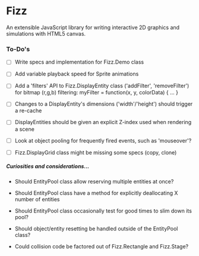 # Fizz

An extensible JavaScript library for writing interactive 2D graphics and simulations with HTML5 canvas.

### To-Do's

- [ ] Write specs and implementation for Fizz.Demo class

- [ ] Add variable playback speed for Sprite animations

- [ ] Add a 'filters' API to Fizz.DisplayEntity class ('addFilter', 'removeFilter') for bitmap (r,g,b) filtering: myFilter = function(x, y, colorData) { ... }

- [ ] Changes to a DisplayEntity's dimensions ('width'/'height') should trigger a re-cache

- [ ] DisplayEntities should be given an explicit Z-index used when rendering a scene

- [ ] Look at object pooling for frequently fired events, such as 'mouseover'?

- [ ] Fizz.DisplayGrid class might be missing some specs (copy, clone)

##### Curiosities and considerations...

- Should EntityPool class allow reserving multiple entities at once?

- Should EntityPool class have a method for explicitly deallocating X number of entities

- Should EntityPool class occasionally test for good times to slim down its pool?

- Should object/entity resetting be handled outside of the EntityPool class?

- Could collision code be factored out of Fizz.Rectangle and Fizz.Stage?